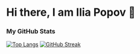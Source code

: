 # Hi there, I am Ilia Popov 👋

### My GitHub Stats
[![Top Langs](https://github-readme-stats.vercel.app/api/top-langs/?username=IliaPetrovPopov&layout=donut)](https://github.com/IliaPetrovPopov/github-readme-stats)
[![GitHub Streak](https://streak-stats.demolab.com?user=IliaPetrovPopov&theme=transparent&border_radius=5)](https://git.io/streak-stats)

<!--
**IliaPetrovPopov/IliaPetrovPopov** is a ✨ _special_ ✨ repository because its `README.md` (this file) appears on your GitHub profile.

Here are some ideas to get you started:

- 🔭 I’m currently working on ...
- 🌱 I’m currently learning ...
- 👯 I’m looking to collaborate on ...
- 🤔 I’m looking for help with ...
- 💬 Ask me about ...
- 📫 How to reach me: ...
- 😄 Pronouns: ...
- ⚡ Fun fact: ...
-->
